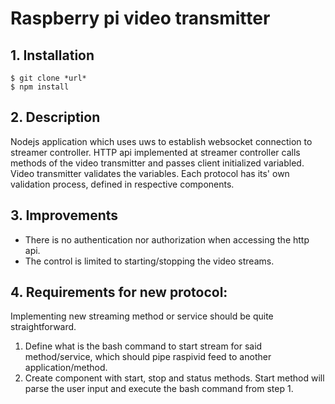 # Raspberry pi video transmitter
## 1. Installation
`$ git clone *url*`  
`$ npm install`
## 2. Description
 Nodejs application which uses uws to establish websocket connection to streamer controller. HTTP api implemented at 
 streamer controller calls methods of the video transmitter and passes client initialized variabled. Video transmitter 
 validates the variables. Each protocol has its' own validation process, defined in respective components.
  
## 3. Improvements
 - There is no authentication nor authorization when accessing the http api.
 - The control is limited to starting/stopping the video streams.
   
## 4. Requirements for new protocol:
 Implementing new streaming method or service should be quite straightforward.
  1. Define what is the bash command to start stream for said method/service, which should pipe raspivid feed to another 
  application/method.
  2. Create component with start, stop and status methods. Start method will parse the user input and execute the bash 
  command from step 1.
